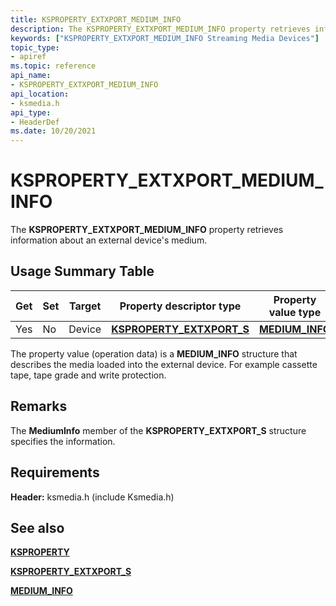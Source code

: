 ```yaml
---
title: KSPROPERTY_EXTXPORT_MEDIUM_INFO
description: The KSPROPERTY_EXTXPORT_MEDIUM_INFO property retrieves information about an external device's medium.
keywords: ["KSPROPERTY_EXTXPORT_MEDIUM_INFO Streaming Media Devices"]
topic_type:
- apiref
ms.topic: reference
api_name:
- KSPROPERTY_EXTXPORT_MEDIUM_INFO
api_location:
- ksmedia.h
api_type:
- HeaderDef
ms.date: 10/20/2021
---
```


# KSPROPERTY_EXTXPORT_MEDIUM_INFO

The **KSPROPERTY_EXTXPORT_MEDIUM_INFO** property retrieves information about an external device's medium.

## Usage Summary Table

| Get | Set | Target | Property descriptor type      | Property value type |
|-----|-----|--------|-------------------------------|---------------------|
| Yes | No  | Device | [**KSPROPERTY_EXTXPORT_S**](/windows-hardware/drivers/ddi/ksmedia/ns-ksmedia-ksproperty_extxport_s) | [**MEDIUM_INFO**](/windows-hardware/drivers/ddi/ksmedia/ns-ksmedia-medium_info) |

The property value (operation data) is a **MEDIUM_INFO** structure that describes the media loaded into the external device. For example cassette tape, tape grade and write protection.

## Remarks

The **MediumInfo** member of the **KSPROPERTY_EXTXPORT_S** structure specifies the information.

## Requirements

**Header:** ksmedia.h (include Ksmedia.h)

## See also

[**KSPROPERTY**](ksproperty-structure.md)

[**KSPROPERTY_EXTXPORT_S**](/windows-hardware/drivers/ddi/ksmedia/ns-ksmedia-ksproperty_extxport_s)

[**MEDIUM_INFO**](/windows-hardware/drivers/ddi/ksmedia/ns-ksmedia-medium_info)
